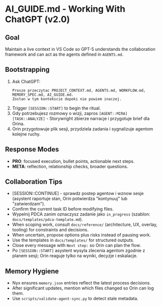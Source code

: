 # AI_GUIDE.md - Working With ChatGPT (v2.0)

## Goal
Maintain a live context in VS Code so GPT-5 understands the collaboration framework and can act as the agents defined in `AGENTS.md`.

## Bootstrapping
1. Ask ChatGPT:
   ```
   Prosze przeczytac PROJECT_CONTEXT.md, AGENTS.md, WORKFLOW.md, MEMORY_SPEC.md, AI_GUIDE.md.
   Zostan w tym kontekscie dopoki nie powiem inaczej.
   ```
2. Trigger `[SESSION::START]` to begin the ritual.
3. Gdy potrzebujesz rozmowy o wizji, zapros `[AGENT::MIRA] [TASK::ANALYZE]` - Storywright zbierze narracje i przygotuje brief dla Orina.
4. Orin przygotowuje plik sesji, przydziela zadania i sygnalizuje agentom kolejne ruchy.

## Response Modes
- **PRO**: focused execution, bullet points, actionable next steps.
- **META**: reflection, relationship checks, broader questions.

## Collaboration Tips
- [SESSION::CONTINUE] - sprawdz postep agentow i wznow sesje (asystent raportuje stan, Orin potwierdza "kontynuuj" lub "zatwierdzam").
- Confirm the current task ID before modifying files.
- Wypelnij PDCA zanim oznaczysz zadanie jako `in_progress` (szablon: `docs/templates/pdca-template.md`).
- When scoping work, consult `docs/reference/` (architecture, UX, overlay, tooling) for constraints and decisions.
- When uncertain, propose options plus risks instead of pausing work.
- Use the templates in `docs/templates/` for structured outputs.
- Close every message with `Next step:` so Orin can plan the flow.
- Po `[SESSION::START]` asystent wysyla zlecenia agentom zgodnie z planem sesji; Orin reaguje tylko na wyniki, decyzje i eskalacje.

## Memory Hygiene
- Nyx ensures `memory.json` entries reflect the latest process decisions.
- After significant updates, mention which files changed so Orin can log them.
- Use `scripts/validate-agent-sync.py` to detect stale metadata.
